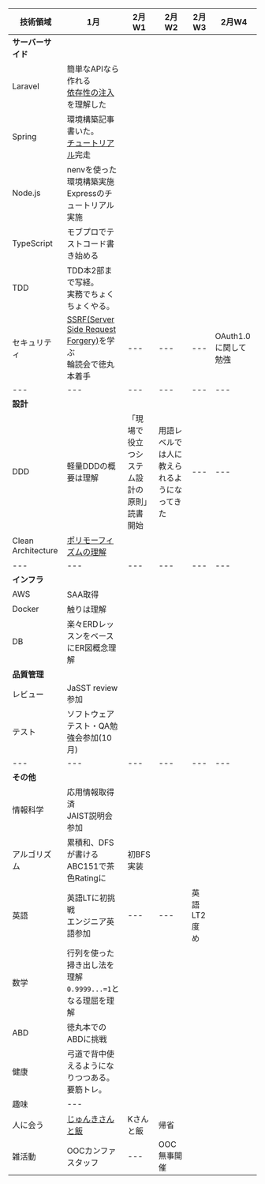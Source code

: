 |技術領域|1月|2月W1|2月W2|2月W3|2月W4
|---|---|---|---|---|---|
|**サーバーサイド**|
|Laravel|簡単なAPIなら作れる<br>[依存性の注入](https://kore1server.com/333/Laravel%E3%80%81%E3%82%B3%E3%83%B3%E3%83%86%E3%83%8A%E3%81%AB%E3%82%88%E3%82%8B%E4%BE%9D%E5%AD%98%E8%A7%A3%E6%B1%BA%E3%81%A8%E3%81%AF)を理解した|
|Spring|環境構築記事書いた。<br>[チュートリアル](https://spring.io/guides/gs/batch-processing/)完走|
|Node.js|nenvを使った環境構築実施<br>Expressのチュートリアル実施|
|TypeScript|モブプロでテストコード書き始める|
|TDD|TDD本2部まで写経。<br>実務でちょくちょくやる。||
|セキュリティ|[SSRF(Server Side Request Forgery)](https://blog.tokumaru.org/2018/12/introduction-to-ssrf-server-side-request-forgery.html)を学ぶ<br>輪読会で徳丸本着手|---|---|---|OAuth1.0に関して勉強|
|---|---|---|---|---|---|
|**設計**|
|DDD|軽量DDDの概要は理解|「現場で役立つシステム設計の原則」読書開始|用語レベルでは人に教えられるようになってきた|---|---|[「現場で役立つシステム設計の原則」読破](https://note.com/anchor_cable/n/n159df262c626)|
|Clean Architecture|[ポリモーフィズムの理解](https://note.com/anchor_cable/n/nc52578c84510)|
|---|---|---|---|---|---|
|**インフラ**|
|AWS|SAA取得|
|Docker|触りは理解||
|DB|楽々ERDレッスンをベースにER図概念理解|
|**品質管理**|
|レビュー|JaSST review参加||
|テスト|ソフトウェアテスト・QA勉強会参加(10月)||
|---|---|---|---|---|---|
|**その他**|
|情報科学|応用情報取得済<br>JAIST説明会参加|
|アルゴリズム|累積和、DFSが書ける<br>ABC151で茶色Ratingに|初BFS実装|
|英語|英語LTに初挑戦<br>エンジニア英語参加|---|---|英語LT2度め|
|数学|行列を使った掃き出し法を理解<br>`0.9999...=1`となる理屈を理解|
|ABD|徳丸本でのABDに挑戦|
|健康|弓道で背中使えるようになりつつある。<br>要筋トレ。|
|趣味|---|
|人に会う|[じゅんきさんと飯](https://note.com/anchor_cable/n/na26a1dbc1540)|Kさんと飯|帰省|
|雑活動|OOCカンファスタッフ|---|OOC無事開催

